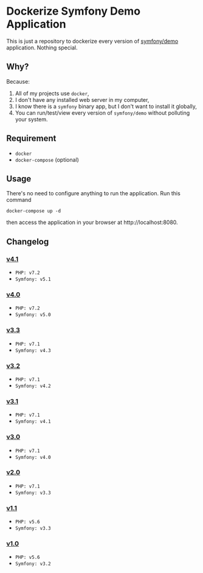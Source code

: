 # Dockerize Symfony Demo Application

This is just a repository to dockerize every version of [symfony/demo](https://github.com/symfony/demo) application. Nothing special.

## Why?
Because:
  1. All of my projects use `docker`,
  2. I don't have any installed web server in my computer,
  3. I know there is a `symfony` binary app, but I don't want to install it globally,
  4. You can run/test/view every version of `symfony/demo` without polluting your system.

## Requirement
  - `docker`
  - `docker-compose` (optional)

## Usage
  There's no need to configure anything to run the application. Run this command
  ```
  docker-compose up -d
  ```
  then access the application in your browser at http://localhost:8080.

## Changelog
  ### [v4.1]
  - `PHP: v7.2`
  - `Symfony: v5.1`

  ### [v4.0]
  - `PHP: v7.2`
  - `Symfony: v5.0`

  ### [v3.3]
  - `PHP: v7.1`
  - `Symfony: v4.3`

  ### [v3.2]
  - `PHP: v7.1`
  - `Symfony: v4.2`

  ### [v3.1]
  - `PHP: v7.1`
  - `Symfony: v4.1`

  ### [v3.0]
  - `PHP: v7.1`
  - `Symfony: v4.0`

  ### [v2.0]
  - `PHP: v7.1`
  - `Symfony: v3.3`

  ### [v1.1]
  - `PHP: v5.6`
  - `Symfony: v3.3`

  ### [v1.0]
  - `PHP: v5.6`
  - `Symfony: v3.2`


[v4.1]: https://github.com/asispts/symfony-demo/releases/tag/v4.1
[v4.0]: https://github.com/asispts/symfony-demo/releases/tag/v4.0
[v3.3]: https://github.com/asispts/symfony-demo/releases/tag/v3.3
[v3.2]: https://github.com/asispts/symfony-demo/releases/tag/v3.2
[v3.1]: https://github.com/asispts/symfony-demo/releases/tag/v3.1
[v3.0]: https://github.com/asispts/symfony-demo/releases/tag/v3.0
[v2.0]: https://github.com/asispts/symfony-demo/releases/tag/v2.0
[v1.1]: https://github.com/asispts/symfony-demo/releases/tag/v1.1
[v1.0]: https://github.com/asispts/symfony-demo/releases/tag/v1.0
